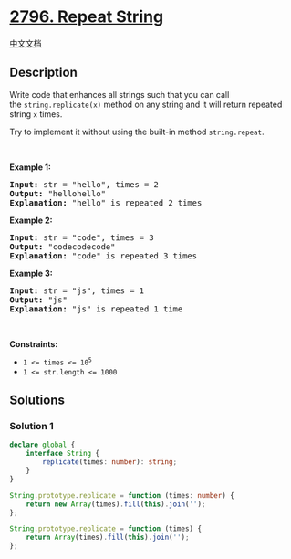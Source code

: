 # [2796. Repeat String](https://leetcode.com/problems/repeat-string)

[中文文档](./solution/2700-2799/2796.Repeat%20String/README.md)

<!-- tags: -->

## Description

<p>Write code that enhances all strings such that you can call the&nbsp;<code>string.replicate(x)</code>&nbsp;method on any string and it will return repeated string <code>x</code> times.</p>

<p>Try to implement it without using the built-in method <code>string.repeat</code>.</p>

<p>&nbsp;</p>
<p><strong class="example">Example 1:</strong></p>

<pre>
<strong>Input:</strong> str = &quot;hello&quot;, times = 2
<strong>Output:</strong> &quot;hellohello&quot;
<strong>Explanation:</strong> &quot;hello&quot; is repeated 2 times
</pre>

<p><strong class="example">Example 2:</strong></p>

<pre>
<strong>Input:</strong> str = &quot;code&quot;, times = 3
<strong>Output:</strong> &quot;codecodecode&quot;
<strong>Explanation:</strong> &quot;code&quot; is repeated 3 times
</pre>

<p><strong class="example">Example 3:</strong></p>

<pre>
<strong>Input:</strong> str = &quot;js&quot;, times = 1
<strong>Output:</strong> &quot;js&quot;
<strong>Explanation:</strong> &quot;js&quot; is repeated 1 time
</pre>

<p>&nbsp;</p>
<p><strong>Constraints:</strong></p>

<ul>
	<li><code>1 &lt;= times &lt;=&nbsp;10<sup>5</sup></code></li>
	<li><code>1 &lt;=&nbsp;str.length &lt;= 1000</code></li>
</ul>

## Solutions

### Solution 1

<!-- tabs:start -->

```ts
declare global {
    interface String {
        replicate(times: number): string;
    }
}

String.prototype.replicate = function (times: number) {
    return new Array(times).fill(this).join('');
};
```

```js
String.prototype.replicate = function (times) {
    return Array(times).fill(this).join('');
};
```

<!-- tabs:end -->

<!-- end -->
